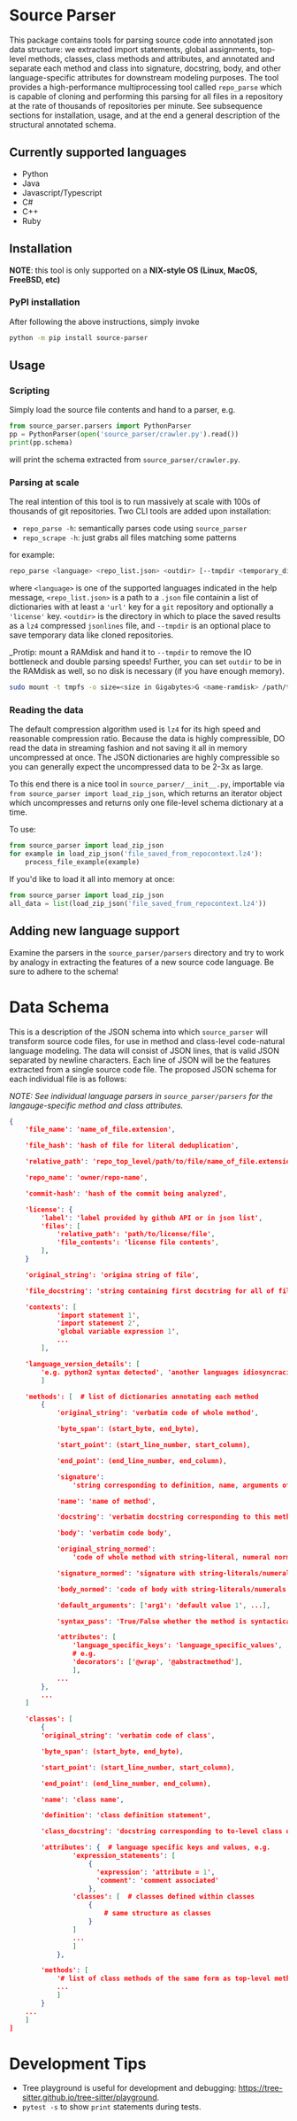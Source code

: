 # Source Parser

This package contains tools for parsing source code into annotated json data structure: we extracted
import statements, global assignments, top-level methods, classes, class methods and attributes, and annotated
and separate each method and class into signature, docstring, body, and other language-specific attributes
for downstream modeling purposes. The tool provides a high-performance multiprocessing tool called `repo_parse`
which is capable of cloning and performing this parsing for all files in a repository at the rate of thousands
of repositories per minute. See subsequence sections for installation, usage, and at the end a general
description of the structural annotated schema.

## Currently supported languages
 * Python
 * Java
 * Javascript/Typescript
 * C#
 * C++
 * Ruby

## Installation

__NOTE__: this tool is only supported on a **NIX-style OS (Linux, MacOS, FreeBSD, etc)**


### PyPI installation

After following the above instructions, simply invoke

```bash
python -m pip install source-parser
```

## Usage

### Scripting

Simply load the source file contents and hand to a parser, e.g.

```python
from source_parser.parsers import PythonParser
pp = PythonParser(open('source_parser/crawler.py').read())
print(pp.schema)
```

will print the schema extracted from `source_parser/crawler.py`.

### Parsing at scale

The real intention of this tool is to run massively at scale with 100s of thousands
of git repositories. 
Two CLI tools are added upon installation:
 - `repo_parse -h`: semantically parses code using `source_parser`
 - `repo_scrape -h`: just grabs all files matching some patterns

for example:

```bash
repo_parse <language> <repo_list.json> <outdir> [--tmpdir <temporary_directory>]
```

where `<language>` is one of the supported languages indicated in the help message,
`<repo_list.json>` is a path to a `.json` file containin a list of dictionaries with at
least a `'url'` key for a `git` repository and optionally a `'license'` key. `<outdir>`
is the directory in which to place the saved results as a `lz4` compressed `jsonlines`
file, and `--tmpdir` is an optional place to save temporary data like cloned
repositories.

_Protip: mount a RAMdisk and hand it to `--tmpdir` to remove the IO bottleneck
and double parsing speeds! Further, you can set `outdir` to be in the RAMdisk as well, 
so no disk is necessary (if you have enough memory).

```bash
sudo mount -t tmpfs -o size=<size in Gigabytes>G <name-ramdisk> /path/to/ramdisk`
```


### Reading the data

The default compression algorithm used is `lz4` for its high speed and reasonable
compression ratio. Because the data is highly compressible, DO read the data in streaming
fashion and not saving it all in memory uncompressed at once. The JSON dictionaries are 
highly compressible so you can generally expect the uncompressed data to be 2-3x as large.

To this end there is a nice tool in `source_parser/__init__.py`, importable
via `from source_parser import load_zip_json`, which returns an iterator object
which uncompresses and returns only one file-level schema dictionary at a time.

To use:

```python
from source_parser import load_zip_json
for example in load_zip_json('file_saved_from_repocontext.lz4'):
    process_file_example(example)
```

If you'd like to load it all into memory at once:
```python
from source_parser import load_zip_json
all_data = list(load_zip_json('file_saved_from_repocontext.lz4'))
```

## Adding new language support

Examine the parsers in the `source_parser/parsers` directory
and try to work by analogy in extracting the features of a new source code language. Be sure to
adhere to the schema!

# Data Schema

This is a description of the JSON schema into which `source_parser` will
transform source code files, for use in method and class-level code-natural
language modeling. The data will consist of JSON lines, that is valid JSON
separated by newline characters. Each line of JSON will be the features
extracted from a single source code file. The proposed JSON schema for each
individual file is as follows:

_NOTE: See individual language parsers in `source_parser/parsers` for the langauge-specific method and class attributes._

```json
{
	'file_name': 'name_of_file.extension',

    'file_hash': 'hash of file for literal deduplication',

	'relative_path': 'repo_top_level/path/to/file/name_of_file.extension',

	'repo_name': 'owner/repo-name',

    'commit-hash': 'hash of the commit being analyzed',

	'license': {
        'label': 'label provided by github API or in json list',
        'files': [
            'relative_path': 'path/to/license/file',
            'file_contents': 'license file contents',
        ],
    }

    'original_string': 'origina string of file',

	'file_docstring': 'string containing first docstring for all of file',

	'contexts': [
            'import statement 1',
            'import statement 2',
            'global variable expression 1',
            ...
        ],

	'language_version_details': [
        'e.g. python2 syntax detected', 'another languages idiosyncracies'
        ]

	'methods': [  # list of dictionaries annotating each method
		{
            'original_string': 'verbatim code of whole method',

            'byte_span': (start_byte, end_byte),

            'start_point': (start_line_number, start_column),

            'end_point': (end_line_number, end_column),

            'signature':
                'string corresponding to definition, name, arguments of method',

            'name': 'name of method',

            'docstring': 'verbatim docstring corresponding to this method',

            'body': 'verbatim code body',

            'original_string_normed':
                'code of whole method with string-literal, numeral normalization',

            'signature_normed': 'signature with string-literals/numerals normalized',

            'body_normed': 'code of body with string-literals/numerals normalized',

            'default_arguments': ['arg1': 'default value 1', ...],

            'syntax_pass': 'True/False whether the method is syntactically correct',

            'attributes': [
            	'language_specific_keys': 'language_specific_values',
                # e.g.
                'decorators': ['@wrap', '@abstractmethod'],
                ],
            ...
        },
        ...
	]

	'classes': [
        {
		'original_string': 'verbatim code of class',

        'byte_span': (start_byte, end_byte),

        'start_point': (start_line_number, start_column),

        'end_point': (end_line_number, end_column),

        'name': 'class name',

        'definition': 'class definition statement',

		'class_docstring': 'docstring corresponding to to-level class definition,

		'attributes': {  # language specific keys and values, e.g.
                'expression_statements': [
                    {
                      'expression': 'attribute = 1',
                      'comment': 'comment associated'
                    },
                'classes': [  # classes defined within classes
                    {
                        # same structure as classes
                    }
                ]
                ...
                ]
		    },

		'methods': [
            '# list of class methods of the same form as top-level methods',
            ...
            ]
	    }
    ...
    ]
]
```
# Development Tips
- Tree playground is useful for development and debugging: <https://tree-sitter.github.io/tree-sitter/playground>.
- ```pytest -s``` to show ```print``` statements during tests.
